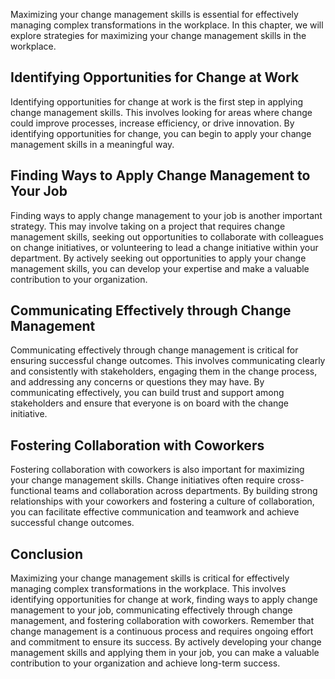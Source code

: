 
Maximizing your change management skills is essential for effectively managing complex transformations in the workplace. In this chapter, we will explore strategies for maximizing your change management skills in the workplace.

Identifying Opportunities for Change at Work
--------------------------------------------

Identifying opportunities for change at work is the first step in applying change management skills. This involves looking for areas where change could improve processes, increase efficiency, or drive innovation. By identifying opportunities for change, you can begin to apply your change management skills in a meaningful way.

Finding Ways to Apply Change Management to Your Job
---------------------------------------------------

Finding ways to apply change management to your job is another important strategy. This may involve taking on a project that requires change management skills, seeking out opportunities to collaborate with colleagues on change initiatives, or volunteering to lead a change initiative within your department. By actively seeking out opportunities to apply your change management skills, you can develop your expertise and make a valuable contribution to your organization.

Communicating Effectively through Change Management
---------------------------------------------------

Communicating effectively through change management is critical for ensuring successful change outcomes. This involves communicating clearly and consistently with stakeholders, engaging them in the change process, and addressing any concerns or questions they may have. By communicating effectively, you can build trust and support among stakeholders and ensure that everyone is on board with the change initiative.

Fostering Collaboration with Coworkers
--------------------------------------

Fostering collaboration with coworkers is also important for maximizing your change management skills. Change initiatives often require cross-functional teams and collaboration across departments. By building strong relationships with your coworkers and fostering a culture of collaboration, you can facilitate effective communication and teamwork and achieve successful change outcomes.

Conclusion
----------

Maximizing your change management skills is critical for effectively managing complex transformations in the workplace. This involves identifying opportunities for change at work, finding ways to apply change management to your job, communicating effectively through change management, and fostering collaboration with coworkers. Remember that change management is a continuous process and requires ongoing effort and commitment to ensure its success. By actively developing your change management skills and applying them in your job, you can make a valuable contribution to your organization and achieve long-term success.
